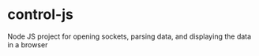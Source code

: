 # control-js
Node JS project for opening sockets, parsing data, and displaying the data in a browser
